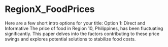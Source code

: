 # RegionX_FoodPrices
Here are a few short intro options for your title:  Option 1: Direct and Informative  The price of food in Region 10, Philippines, has been fluctuating significantly. This paper delves into the factors contributing to these price swings and explores potential solutions to stabilize food costs.
